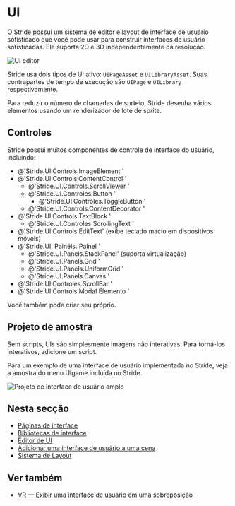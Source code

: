 # UI

O Stride possui um sistema de editor e layout de interface de usuário sofisticado que você pode usar para construir interfaces de usuário sofisticadas. Ele suporta 2D e 3D independentemente da resolução.

![UI editor](media/ui-editor.png)

Stride usa dois tipos de UI ativo: `UIPageAsset` e `UILibraryAsset`. Suas contrapartes de tempo de execução são `UIPage` e `UILibrary` respectivamente.

Para reduzir o número de chamadas de sorteio, Stride desenha vários elementos usando um renderizador de lote de sprite.

## Controles

Stride possui muitos componentes de controle de interface do usuário, incluindo:

* @'Stride.UI.Controls.ImageElement '
* @'Stride.UI.Controls.ContentControl '
   * @'Stride.UI.Controls.ScrollViewer '
   * @'Stride.UI.Controles.Button '
      * @'Stride.UI.Controles.ToggleButton '
   * @'Stride.UI.Controls.ContentDecorator '
* @'Stride.UI.Controls.TextBlock '
   * @'Stride.UI.Controles.ScrollingText '
* @'Stride.UI.Controls.EditText' (exibe teclado macio em dispositivos móveis)
* @'Stride.UI. Painéis. Painel '
   * @'Stride.UI.Panels.StackPanel' (suporta virtualização)
   * @'Stride.UI.Panels.Grid '
   * @'Stride.UI.Panels.UniformGrid '
   * @'Stride.UI.Panels.Canvas '
* @'Stride.UI.Controles.ScrollBar '
* @'Stride.UI.Controls.Modal Elemento '

Você também pode criar seu próprio.

## Projeto de amostra

Sem scripts, UIs são simplesmente imagens não interativas. Para torná-los interativos, adicione um script.

Para um exemplo de uma interface de usuário implementada no Stride, veja a amostra do menu UI</g>game incluída no Stride.<g id="1">

![Projeto de interface de usuário amplo](media/ui-sample-project.png)

## Nesta secção

* [Páginas de interface](ui-pages.md)
* [Bibliotecas de interface](ui-libraries.md)
* [Editor de UI](ui-editor.md)
* [Adicionar uma interface de usuário a uma cena](add-a-ui-to-a-scene.md)
* [Sistema de Layout](layout-system.md)

## Ver também

* [VR — Exibir uma interface de usuário em uma sobreposição](../virtual-reality/display-a-ui-in-an-overlay.md)